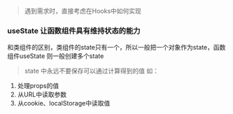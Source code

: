 > 遇到需求时，直接考虑在Hooks中如何实现
### useState 让函数组件具有维持状态的能力

和类组件的区别，类组件的state只有一个，所以一般把一个对象作为state，函数组件useState 则一般创建多个state

> state 中永远不要保存可以通过计算得到的值
如：
1. 处理props的值
2. 从URL中读取参数
3. 从cookie、localStorage中读取值

